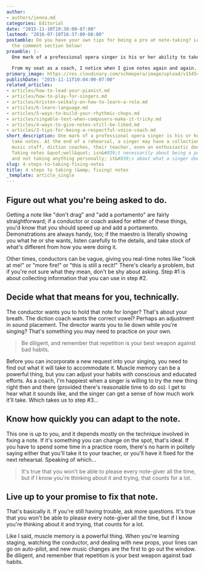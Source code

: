 ```yaml
---
author:
- authors/jenna.md
categories: Editorial
date: "2015-11-10T19:30:00-07:00"
lastmod: "2016-07-10T16:37:00-06:00"
postamble: Do you have your own tips for being a pro at note-taking? Leave them in
  the comment section below!
preamble: |-
  One mark of a professional opera singer is his or her ability to take notes. At the end of a rehearsal, a singer may have a collection of notes from music staff, diction coaches, their teacher, even an enthusiastic donor or two. Taking notes "well" isn't necessarily about being a polite professional and not taking anything personally; it's about what a singer does next.

  From my seat as a coach, I notice when I give notes again and again. There are lots of reasons for that (mostly the hazards of multitasking), and it's not a three-strikes-you're-out, unforgivable sin. Often, I give repeat notes because singers forget to remember, or they lack a technical plan for incorporating a note into their singing. This is where a system can come in handy.
primary_image: https://res.cloudinary.com/schmopera/image/upload/v1545409169/media/webhook-uploads/1468190272744/2016-07-10---Notebook.jpg.jpg
publishDate: "2015-11-11T10:04:00-07:00"
related_articles:
- articles/how-to-lead-your-pianist.md
- articles/how-to-play-for-singers.md
- articles/kristen-seikaly-on-how-to-learn-a-role.md
- articles/6-learn-language.md
- articles/5-ways-to-build-your-rhythmic-chops.md
- articles/singable-text-when-composers-make-it-tricky.md
- articles/4-ways-to-give-notes-still-be-liked.md
- articles/3-tips-for-being-a-respectful-voice-coach.md
short_description: One mark of a professional opera singer is his or her ability to
  take notes. At the end of a rehearsal, a singer may have a collection of notes from
  music staff, diction coaches, their teacher, even an enthusiastic donor or two.
  Taking notes &quot;well&quot; isn&#039;t necessarily about being a polite professional
  and not taking anything personally; it&#039;s about what a singer does next.
slug: 4-steps-to-taking-fixing-notes
title: 4 steps to taking (&amp; fixing) notes
_template: article_single
---
```

## Figure out what you're being asked to do.

Getting a note like "don't drag" and "add a portamento" are fairly straightforward; if a conductor or coach asked for either of these things, you'd know that you should speed up and add a portamento. Demonstrations are always handy, too; if the maestro is literally showing you what he or she wants, listen carefully to the details, and take stock of what's different from how you were doing it.

Other times, conductors can be vague, giving you real-time notes like "look at me!" or "more fire!" or "this is still a recit!" There's clearly a problem, but if you're not sure what they mean, don't be shy about asking. Step #1 is about collecting information that you can use in step #2.

## Decide what that means for you, technically.

The conductor wants you to hold that note for longer? That's about your breath. The diction coach wants the correct vowel? Perhaps an adjustment in sound placement. The director wants you to lie down while you're singing? That's something you may need to practice on your own.

>Be diligent, and remember that repetition is your best weapon against bad habits.

Before you can incorporate a new request into your singing, you need to find out what it will take to accommodate it. Muscle memory can be a powerful thing, but you can adjust your habits with conscious and educated efforts. As a coach, I'm happiest when a singer is willing to try the new thing right then and there (provided there's reasonable time to do so). I get to hear what it sounds like, and the singer can get a sense of how much work it'll take. Which takes us to step #3...

## Know how quickly you can adapt to the note.

This one is up to you, and it depends mostly on the technique involved in fixing a note. If it's something you can change on the spot, that's ideal. If you have to spend some time in a practice room, there's no harm in politely saying either that you'll take it to your teacher, or you'll have it fixed for the next rehearsal. Speaking of which...

>It's true that you won't be able to please every note-giver all the time, but if I know you're thinking about it and trying, that counts for a lot.

## Live up to your promise to fix that note.

That's basically it. If you're still having trouble, ask more questions. It's true that you won't be able to please every note-giver all the time, but if I know you're thinking about it and trying, that counts for a lot.

Like I said, muscle memory is a powerful thing. When you're learning staging, watching the conductor, and dealing with new props, your lines can go on auto-pilot, and new music changes are the first to go out the window. Be diligent, and remember that repetition is your best weapon against bad habits.